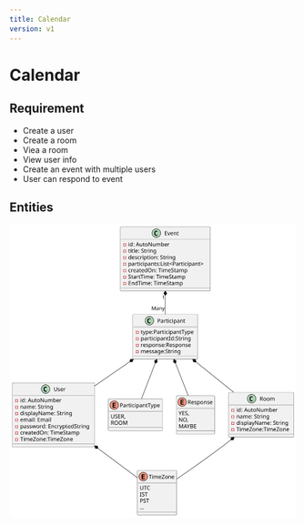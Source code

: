 ```yaml
---
title: Calendar
version: v1
---
```

# Calendar

## Requirement
- Create a user
- Create a room
- Viea a room
- View user info
- Create an event with multiple users
- User can respond to event 

## Entities 

![Entities](Entities.svg)